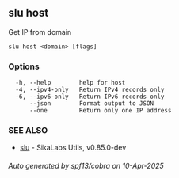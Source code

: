 ## slu host

Get IP from domain

```
slu host <domain> [flags]
```

### Options

```
  -h, --help        help for host
  -4, --ipv4-only   Return IPv4 records only
  -6, --ipv6-only   Return IPv6 records only
      --json        Format output to JSON
      --one         Return only one IP address
```

### SEE ALSO

* [slu](slu.md)	 - SikaLabs Utils, v0.85.0-dev

###### Auto generated by spf13/cobra on 10-Apr-2025
